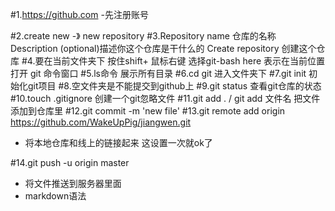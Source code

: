#1.https://github.com
-先注册账号

#2.create new -》 new repository
#3.Repository name 仓库的名称
  Description (optional)描述你这个仓库是干什么的
  Create repository  创建这个仓库
#4.要在当前文件夹下 按住shift+ 鼠标右键 选择git-bash here 
表示在当前位置打开 git 命令窗口
#5.ls命令 展示所有目录
#6.cd git 进入文件夹下
#7.git init 初始化git项目
#8.空文件夹是不能提交到github上
#9.git status 查看git仓库的状态
#10.touch .gitignore 创建一个git忽略文件
#11.git add .  / git add 文件名  把文件添加到仓库里
#12.git commit -m 'new file'
#13.git remote add origin https://github.com/WakeUpPig/jiangwen.git
- 将本地仓库和线上的链接起来 这设置一次就ok了  

#14.git push -u origin master
- 将文件推送到服务器里面
- markdown语法